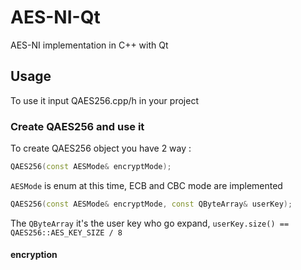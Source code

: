 # AES-NI-Qt
AES-NI implementation in C++ with Qt

## Usage

To use it input QAES256.cpp/h in your project

### Create QAES256 and use it

To create QAES256 object you have 2 way :

```cpp
QAES256(const AESMode& encryptMode);
```

`AESMode` is enum at this time, ECB and CBC mode are implemented

```cpp
QAES256(const AESMode& encryptMode, const QByteArray& userKey);
```

The `QByteArray` it's the user key who go expand, `userKey.size() == QAES256::AES_KEY_SIZE / 8`

#### encryption


